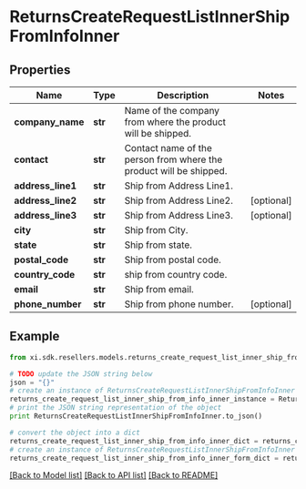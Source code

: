 # ReturnsCreateRequestListInnerShipFromInfoInner


## Properties

Name | Type | Description | Notes
------------ | ------------- | ------------- | -------------
**company_name** | **str** | Name of the company from where the product will be shipped. | 
**contact** | **str** | Contact name of the person from where the product will be shipped. | 
**address_line1** | **str** | Ship from Address Line1. | 
**address_line2** | **str** | Ship from Address Line2. | [optional] 
**address_line3** | **str** | Ship from Address Line3. | [optional] 
**city** | **str** | Ship from City. | 
**state** | **str** | Ship from state. | 
**postal_code** | **str** | Ship from postal code. | 
**country_code** | **str** | ship from country code. | 
**email** | **str** | Ship from email. | 
**phone_number** | **str** | Ship from phone number. | [optional] 

## Example

```python
from xi.sdk.resellers.models.returns_create_request_list_inner_ship_from_info_inner import ReturnsCreateRequestListInnerShipFromInfoInner

# TODO update the JSON string below
json = "{}"
# create an instance of ReturnsCreateRequestListInnerShipFromInfoInner from a JSON string
returns_create_request_list_inner_ship_from_info_inner_instance = ReturnsCreateRequestListInnerShipFromInfoInner.from_json(json)
# print the JSON string representation of the object
print ReturnsCreateRequestListInnerShipFromInfoInner.to_json()

# convert the object into a dict
returns_create_request_list_inner_ship_from_info_inner_dict = returns_create_request_list_inner_ship_from_info_inner_instance.to_dict()
# create an instance of ReturnsCreateRequestListInnerShipFromInfoInner from a dict
returns_create_request_list_inner_ship_from_info_inner_form_dict = returns_create_request_list_inner_ship_from_info_inner.from_dict(returns_create_request_list_inner_ship_from_info_inner_dict)
```
[[Back to Model list]](../README.md#documentation-for-models) [[Back to API list]](../README.md#documentation-for-api-endpoints) [[Back to README]](../README.md)


